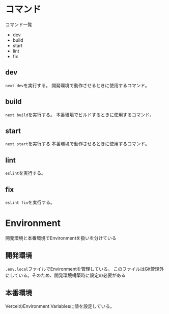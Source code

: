 
# コマンド
コマンド一覧
* dev
* build
* start
* lint
* fix

## dev
`next dev`を実行する。
開発環境で動作させるときに使用するコマンド。

## build
`next build`を実行する。
本番環境でビルドするときに使用するコマンド。

## start
`next start`を実行する
本番環境で動作させるときに使用するコマンド。

## lint
`eslint`を実行する。

## fix
`eslint fix`を実行する。

# Environment
開発環境と本番環境でEnvironmentを扱いを分けている

## 開発環境
`.env.local`ファイルでEnvironmentを管理している。
このファイルはGit管理外にしている。そのため、開発環境構築時に設定の必要がある

## 本番環境
VercelのEnvironment Variablesに値を設定している。




